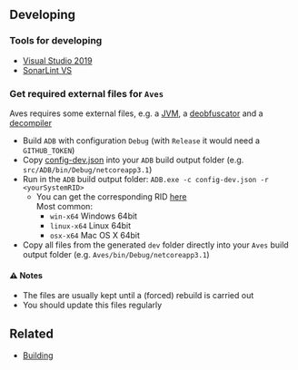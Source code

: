 ## Developing
### Tools for developing
* [Visual Studio 2019](https://visualstudio.microsoft.com/en/vs/)
* [SonarLint VS](https://www.sonarlint.org/visualstudio/)

### Get required external files for ``Aves``
Aves requires some external files, e.g. a [JVM](https://adoptopenjdk.net/), a [deobfuscator](https://github.com/BaseMC/javgent) and a [decompiler](https://github.com/BaseMC/avesflower)
* Build ``ADB`` with configuration ``Debug`` (with ``Release`` it would need a ``GITHUB_TOKEN``)
* Copy [config-dev.json](build/config-dev.json) into your ``ADB`` build output folder (e.g. ``src/ADB/bin/Debug/netcoreapp3.1``)
* Run in the ``ADB`` build output folder: ``ADB.exe -c config-dev.json -r <yourSystemRID>``
  * You can get the corresponding RID [here](https://docs.microsoft.com/en-us/dotnet/core/rid-catalog)<br/>Most common:
    * ``win-x64`` Windows 64bit
    * ``linux-x64`` Linux 64bit
    * ``osx-x64`` Mac OS X 64bit
* Copy all files from the generated ``dev`` folder directly into your ``Aves`` build output folder (e.g. ``Aves/bin/Debug/netcoreapp3.1``)

#### :warning: Notes
* The files are usually kept until a (forced) rebuild is carried out 
* You should update this files regularly


## Related
* [Building](Building.md)
